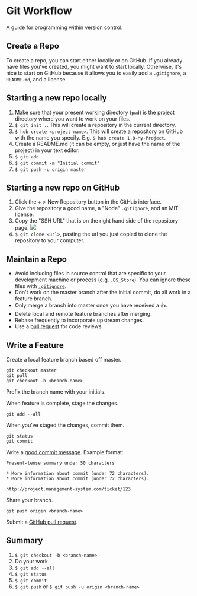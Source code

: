 Git Workflow
============

A guide for programming within version control.

Create a Repo
-------------

To create a repo, you can start either locally or on GitHub. If you already have
files you've created, you might want to start locally. Otherwise, it's nice to
start on GitHub because it allows you to easily add a `.gitignore`, a
`README.md`, and a license.

## Starting a new repo locally

1. Make sure that your present working directory (`pwd`) is the project
   directory where you want to work on your files.
2. `$ git init .`. This will create a repository in the current directory.
3. `$ hub create <project-name>`. This will create a repository on GitHub with
   the name you specify. E.g. `$ hub create 1.0-My-Project`.
4. Create a README.md (it can be empty, or just have the name of the project) in
   your text editor.
5. `$ git add .`
6. `$ git commit -m "Initial commit"`
7. `$ git push -u origin master`

## Starting a new repo on GitHub
1. Click the + > New Repository button in the GitHub interface.
2. Give the repository a good name, a "Node" `.gitignore`, and an MIT license.
3. Copy the "SSH URL" that is on the right hand side of the repository page.
   ![](copy-ssh-url.png)
4. `$ git clone <url>`, pasting the url you just copied to clone the repository
   to your computer.

Maintain a Repo
---------------

* Avoid including files in source control that are specific to your
  development machine or process (e.g. `.DS_Store`). You can ignore these files
  with [`.gitignore`](https://help.github.com/articles/ignoring-files/).
* Don't work on the master branch after the initial commit, do all work in a
  feature branch.
* Only merge a branch into master once you have received a :+1:.
* Delete local and remote feature branches after merging.
* Rebase frequently to incorporate upstream changes.
* Use a [pull request] for code reviews.

[pull request]: https://help.github.com/articles/using-pull-requests/

Write a Feature
---------------

Create a local feature branch based off master.

    git checkout master
    git pull
    git checkout -b <branch-name>

Prefix the branch name with your initials.

When feature is complete, stage the changes.

    git add --all

When you've staged the changes, commit them.

    git status
    git commit

Write a [good commit message]. Example format:

    Present-tense summary under 50 characters

    * More information about commit (under 72 characters).
    * More information about commit (under 72 characters).

    http://project.management-system.com/ticket/123

Share your branch.

    git push origin <branch-name>

Submit a [GitHub pull request].

[good commit message]: http://tbaggery.com/2008/04/19/a-note-about-git-commit-messages.html
[GitHub pull request]: https://help.github.com/articles/using-pull-requests/

## Summary
1. `$ git checkout -b <branch-name>`
2. Do your work
3. `$ git add --all`
4. `$ git status`
5. `$ git commit`
6. `$ git push` or `$ git push -u origin <branch-name>`
